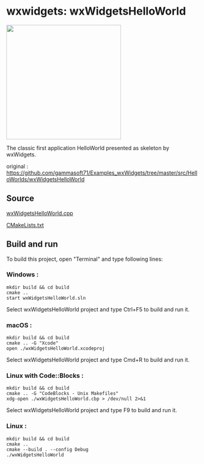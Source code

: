 # wxwidgets: wxWidgetsHelloWorld

<image src="https://raw.githubusercontent.com/ohwada/MAC_cpp_Samples/master/wxwidgets/wxWidgetsHelloWorld/scrrenshots/hello.png" width="300" /> <br/>

The classic first application HelloWorld presented as skeleton by wxWidgets. <br/>

original : https://github.com/gammasoft71/Examples_wxWidgets/tree/master/src/HelloWorlds/wxWidgetsHelloWorld <br/>

## Source

[wxWidgetsHelloWorld.cpp](wxWidgetsHelloWorld.cpp)

[CMakeLists.txt](CMakeLists.txt)

## Build and run

To build this project, open "Terminal" and type following lines:

### Windows :

``` shell
mkdir build && cd build
cmake .. 
start wxWidgetsHelloWorld.sln
```

Select wxWidgetsHelloWorld project and type Ctrl+F5 to build and run it.

### macOS :

``` shell
mkdir build && cd build
cmake .. -G "Xcode"
open ./wxWidgetsHelloWorld.xcodeproj
```

Select wxWidgetsHelloWorld project and type Cmd+R to build and run it.

### Linux with Code::Blocks :

``` shell
mkdir build && cd build
cmake .. -G "CodeBlocks - Unix Makefiles"
xdg-open ./wxWidgetsHelloWorld.cbp > /dev/null 2>&1
```

Select wxWidgetsHelloWorld project and type F9 to build and run it.

### Linux :

``` shell
mkdir build && cd build
cmake .. 
cmake --build . --config Debug
./wxWidgetsHelloWorld
```
